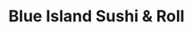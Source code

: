 ---
layout: place
title: "Blue Island Sushi & Roll"
permalink: /washington/federal-way/blue-island-sushi-roll.html
stateAbbr: WA
stateName: Washington
cityName: Federal Way
seo:
  name: "Blue Island Sushi & Roll"
  type: Restaurant
  links: http://www.blueislandsushi.com/
description: "Blue Island Sushi & Roll serves delicious sushi in Federal Way, Washington. Try fresh Japanese dishes for a great dining experience. "
place_id: ChIJr__HWchXkFQRW5RrrNfqZdM
photos:
  - name: >-
      places/ChIJr__HWchXkFQRW5RrrNfqZdM/photos/AeeoHcJGegQ3HrjUR4Uc23HJnDs4gP0D_odrLM9DqAFtBysgd8c6xdfECyCT2i3bn6tpopq5Z_gz1FxErNQZjnRDvum7MLU5TkWSb1wMuYOxZgAboh0y-3-XhSTYvvd6TELXdZCS6W-UR41SqkhwhE45xQPPqjSAASUdpfxm4N9FvIAEkT2weAu0fd_ahb9LrGVod55_GdQWiWCCLbfI_ZWx93ZiqLT1R0UNCa6KO0D6XPL9PaJ0aTD5Syg6xEkAHLMnlcii1aopdfaL2Jk6Qp_ZnV50zR5IfY7npUHrhMOjNR630yPGVPOuPIo4d2bFB_8BNZ_G1KqpmQu1wDoVCxKN0yjXyaVCZTWH3i_WYhMQpN2Z91ZPz78WYbSFbf2HyaINi1Hu8hxiWXXiT9-WJ66iXfOuLD5tALiBLBU39hML4uOuT_z5
    widthPx: 4000
    heightPx: 3000
    authorAttributions:
      - displayName: Jade Segovia
        uri: https://maps.google.com/maps/contrib/105770771999460796201
        photoUri: >-
          https://lh3.googleusercontent.com/a-/ALV-UjW2VAfTLoH-XCBk3gtsZ_xD0S3G494DA8FZ3-Y8akMV7LgnXAX1uQ=s100-p-k-no-mo
    flagContentUri: >-
      https://www.google.com/local/imagery/report/?cb_client=maps_api_places.places_api&image_key=!1e10!2sCIHM0ogKEICAgMDI8bXCnwE&hl=en-US
    googleMapsUri: >-
      https://www.google.com/maps/place//data=!3m4!1e2!3m2!1sCIHM0ogKEICAgMDI8bXCnwE!2e10!4m2!3m1!1s0x549057c859c7ffaf:0xd365ead7ac6b945b
  - name: >-
      places/ChIJr__HWchXkFQRW5RrrNfqZdM/photos/AeeoHcIRErWUFGQ0hnJg7OUCxYCb4skGdSEPs-mHSPj2JVnPiZ5hAPk8AlSUqhcNq_TLj2C2VUFrqa_BGsvr6YQLzDyWQjXcHG-QS4M32xedIruAK9FT4wH1yCfH7ZshFAKBlrDRTBgaq4IR1iJZkub7S_VrbYpbJ-AKjfigXbhy-XyBW63Tviohf4EaqfdLFrGSn1HChLS-aFfijXrYAfXfgwJiBOWPFNPmKIR7zw7cDx5ee17Bn36wZZ_jN10XXry0JyL4SRVOwagvvDtBI5VUseJ4Hni9XxoI3i67IxCmxGZPeBYtB3UfWnoFSbQOmOzL2_yMzFkRzGkoI56f3Z68kHhykTueRR4pp796ndli4DFuAffn_nw6qGRrcu3kvo7r0OnT9TtyFZEWop8wC2gESw86xVp7ftjLXORhyeGW_EAzKw
    widthPx: 4000
    heightPx: 2252
    authorAttributions:
      - displayName: Alan Chung
        uri: https://maps.google.com/maps/contrib/102152446068321601567
        photoUri: >-
          https://lh3.googleusercontent.com/a-/ALV-UjX3HQX6f2sbzsMQOjbKZzaSoEL45EyihnUAVIKGE3vKCdQCQXpLzA=s100-p-k-no-mo
    flagContentUri: >-
      https://www.google.com/local/imagery/report/?cb_client=maps_api_places.places_api&image_key=!1e10!2sCIHM0ogKEICAgIC2su30WA&hl=en-US
    googleMapsUri: >-
      https://www.google.com/maps/place//data=!3m4!1e2!3m2!1sCIHM0ogKEICAgIC2su30WA!2e10!4m2!3m1!1s0x549057c859c7ffaf:0xd365ead7ac6b945b
  - name: >-
      places/ChIJr__HWchXkFQRW5RrrNfqZdM/photos/AeeoHcJXZ-_0mzIqUDFbjCtODQ_yTMxHXpEOGPntrmPRF8hib1CEEjIpaQswfbRqKreFI3P55yRzJbUUBv5GH_7Ta7DcjiWrNfaPdk5JOAJiDLAlstVCzS12PLfDWyhIyoDrxoKjmSJp9RZa2Hzdz3Q09cA3pO8DFdaXDPjDOhA3GGXCLlJSFe-JdQYZBFrkxXOO-toaqsm1KmcmMFGZLQLs9YYNKQf6G4f3UAigc94D5LigOVmCN5K6IlETSmYpKFM6bUMnqJHABPsNuxe_TgfBqBEL5MEnicsd2RqGVFQCgiA_dD-oWv-wjEA7j9qNpSq05TkS05BffCloYIyzKPzlAiDiFi2Nc93SQ6xt40FLj1vdUTvuP9Bycl0hoXxDzGl0lMWTQfrC-Zuab7miM7Cduh_BhW3mLR4CjJ3HWXen0-iQYg
    widthPx: 4016
    heightPx: 2252
    authorAttributions:
      - displayName: James Hubbard
        uri: https://maps.google.com/maps/contrib/108100473549650288376
        photoUri: >-
          https://lh3.googleusercontent.com/a-/ALV-UjVqa0V7J38x2i4r-jjLR8gZEQ-F5fMlhLXfgi7XFcU_GbPUlh2JNw=s100-p-k-no-mo
    flagContentUri: >-
      https://www.google.com/local/imagery/report/?cb_client=maps_api_places.places_api&image_key=!1e10!2sCIHM0ogKEICAgIDRsrDCQA&hl=en-US
    googleMapsUri: >-
      https://www.google.com/maps/place//data=!3m4!1e2!3m2!1sCIHM0ogKEICAgIDRsrDCQA!2e10!4m2!3m1!1s0x549057c859c7ffaf:0xd365ead7ac6b945b
  - name: >-
      places/ChIJr__HWchXkFQRW5RrrNfqZdM/photos/AeeoHcKvl9qDLXlb8qoQR5AX6gUnAp3Ld7i4Q8Je9Cm_BFqJVwjbTNYFcESjiGfAHQz8E3DBZnGiG0LT8MBUX9jw9xNyVqyVbDyQssd9I2Co_FSFnQv0B4SmAv3b0VbvQ_6pDP9zV7X7LLNkV4b0eYaB7tRZmGg0pTBleRCgVMeOg6j2xnbscsMegd7sftmtHLSZvV5tH7mDX_HsMQMiCs4py2T6RuHZD84rJ6dVl72DzqkY_479NX51f2S0vkQi8I0KcBOoDlq1thR-0MzkzyZaUtsKozp4np3FLBui_0QCCPwxsYO5LQksSP62SknrPZpp0Y4NdW-8BAVeh5LEqKIWMSS_XhOAn7PYBauRwD41Rh1EGUyuYl7Z7W4r9tpI_zwK-2bhukwIouf7rJuXUiG-Uewvw-G4hWj9n2HTGfbtd4k
    widthPx: 4032
    heightPx: 3024
    authorAttributions:
      - displayName: Danni Farnsworth
        uri: https://maps.google.com/maps/contrib/107808359829834593732
        photoUri: >-
          https://lh3.googleusercontent.com/a-/ALV-UjWKQUNRRKV8RDWd_FviF3aXaCywo_EQiG6mhi0pFgHKBwqU3CzoyA=s100-p-k-no-mo
    flagContentUri: >-
      https://www.google.com/local/imagery/report/?cb_client=maps_api_places.places_api&image_key=!1e10!2sCIHM0ogKEICAgIDq9_W7OA&hl=en-US
    googleMapsUri: >-
      https://www.google.com/maps/place//data=!3m4!1e2!3m2!1sCIHM0ogKEICAgIDq9_W7OA!2e10!4m2!3m1!1s0x549057c859c7ffaf:0xd365ead7ac6b945b
  - name: >-
      places/ChIJr__HWchXkFQRW5RrrNfqZdM/photos/AeeoHcKlScMzabma6cGUo92-CxVX-4Qma5qVfrpiBLcYI8N6I3ouLF49jEFj7qMFrJEAuaBNXWZS_4QPSRumUReDqSoLRMnWM-4wtEWurikXw5jpWpjZ2SpyhkIJnRecxBHIgRfOGdfkZ3aYCoMwjdRSw8BwhWiUC2xIRG6E-XC6AWX8o0HUbawGjaXJ34hVlPRlLiAa847YbeIb7NIuOQWrpOO7gLjI9iKafUcjSryDSiAwZ4smAwJXi4VtC3LwqnS7AzSGRx5Vd5AQDGr69keeU0AaMoj-VU9lHEG6c6I8Qhie-oP0pyHCq-WrInWjC4165BY9v2LLIrDcgVT4zX2WqxBLGJ_BNmtcbOY0qQRYg8NO0bZyZGQxPeqdxeypN6hEnV9dV6wWqApxNLchz4RS9hBpz4A3Dmff4O8hoQGBnpo0WQ
    widthPx: 4000
    heightPx: 3000
    authorAttributions:
      - displayName: Jade Segovia
        uri: https://maps.google.com/maps/contrib/105770771999460796201
        photoUri: >-
          https://lh3.googleusercontent.com/a-/ALV-UjW2VAfTLoH-XCBk3gtsZ_xD0S3G494DA8FZ3-Y8akMV7LgnXAX1uQ=s100-p-k-no-mo
    flagContentUri: >-
      https://www.google.com/local/imagery/report/?cb_client=maps_api_places.places_api&image_key=!1e10!2sCIHM0ogKEICAgMDI8bXCXw&hl=en-US
    googleMapsUri: >-
      https://www.google.com/maps/place//data=!3m4!1e2!3m2!1sCIHM0ogKEICAgMDI8bXCXw!2e10!4m2!3m1!1s0x549057c859c7ffaf:0xd365ead7ac6b945b
  - name: >-
      places/ChIJr__HWchXkFQRW5RrrNfqZdM/photos/AeeoHcI8CXV50mHGQVFRVKBDFQA44mdLboWCtXMXZc6P7eAufD5IJM0DlAB5ZR0yLFP_XVI0_Mez3xnxuSkua1jHENL2qhxfyJv065hWlOsS9UqaitVl4H6y10e30fXMet-9THE68A1ityfjrgJx1aAmhaBq8Yx4Bg4YLFpb9c4Vst4aKtetgD9HAklf0ZClIsvaiiSI98zLhnI4q7b2Jr9MWPsRTEO0SEqFfcE7Gk20c1MqJl6ziiwjWQh3laR6BTkwzxFh_0vz5QxKiJjWmUSohjcP9rfhB11V089fyA5zuZGqdJ_Tu8LdrHp_b6fmvxAI_IfMKvft4YM8kF11qA0ZRroI-oAKIOOnrbzOWcwK9q0reaFouuSh2Tfx6WRdPNVE6ypaCLgS7YxdVbfmecqhO736_2F6lmiN5Qq5cq08N8o
    widthPx: 3019
    heightPx: 1781
    authorAttributions:
      - displayName: ACaring Adult Home
        uri: https://maps.google.com/maps/contrib/108677545310544324606
        photoUri: >-
          https://lh3.googleusercontent.com/a/ACg8ocLRpH0J7mEIycbRrnJAEdSq2pThQQw1qCgrBk9uohcQzgjB=s100-p-k-no-mo
    flagContentUri: >-
      https://www.google.com/local/imagery/report/?cb_client=maps_api_places.places_api&image_key=!1e10!2sCIHM0ogKEICAgIDXgYOjMQ&hl=en-US
    googleMapsUri: >-
      https://www.google.com/maps/place//data=!3m4!1e2!3m2!1sCIHM0ogKEICAgIDXgYOjMQ!2e10!4m2!3m1!1s0x549057c859c7ffaf:0xd365ead7ac6b945b
  - name: >-
      places/ChIJr__HWchXkFQRW5RrrNfqZdM/photos/AeeoHcLU91TOwsb9qnMUtf1r4VFSvDUmkxkb1xiilQMSZaAckwikBlC8EcFi1Dd6Ai326tju7E6zItXlBPPXF9_rfoDpXUGLrqKw4nHuhoV3V_aVHZ8sTaHoKl5f2EqE67fkOUgSFFkjzjrfP_38cJ2WOqkXGBknClDDHTpaGrCKlvi-H8KNmZdGTK1QAVyId7skF0T_CndZbA8L9oNByYNTYCKQ_vt6eGrWrntT-4bYaYMmY5Ru3ep4pBgG1aF78vKFNiGZLlVuFabpl3xdXBfIem3uWuHA3UHelgBKD-OYhux48zbHUqbHugF47uwLnaXs-0JBxEmBaNH1h6yuqXf2X8J-qxNe-Wd_huDbwvwld4pL6DTQ9uhph_Hk_apXyp3l3GofCU903anOXBRFFzRMoGwZt5Ut0KfTQ7hu-iFrz0ne7dA
    widthPx: 3000
    heightPx: 4000
    authorAttributions:
      - displayName: Elizabeth Rabago
        uri: https://maps.google.com/maps/contrib/101283995027246043044
        photoUri: >-
          https://lh3.googleusercontent.com/a-/ALV-UjV_4LIcBSFSISgYKDMh8RCdCvCBxfSS9uY6Jh7DSShCb8FXLAVfUQ=s100-p-k-no-mo
    flagContentUri: >-
      https://www.google.com/local/imagery/report/?cb_client=maps_api_places.places_api&image_key=!1e10!2sCIHM0ogKEICAgMDw09LzigE&hl=en-US
    googleMapsUri: >-
      https://www.google.com/maps/place//data=!3m4!1e2!3m2!1sCIHM0ogKEICAgMDw09LzigE!2e10!4m2!3m1!1s0x549057c859c7ffaf:0xd365ead7ac6b945b
  - name: >-
      places/ChIJr__HWchXkFQRW5RrrNfqZdM/photos/AeeoHcIyusgphdWTXHbzKmmuQhFdduzQyjZVwpdhkvf_pHuMT0el2WcoEERGelcxfwHYsdmFw0mTFDgXWz4sWvo8dbEvG1zVIzPrw2C7_UQp55LMzXJCVkizLR_mYxmWpSKIttUgDfdlf-m1cd6h08ymB8gkhuhz6kEB_RLrnjco_Z8uZdvmumVc3yt2RqK8-_IUcbIJPQQCqqORXAuHra7vBmCkt5Cyas2z2Q-zvFt7j2mWcuF17OAIQXMZwGDY0mbrcAQ977KFN3VCBadfNhUJb4bpIE6VNITYOZ2tl58Tt9KNDiD2cPjSN_scnA6gnzEgXyWaLBZYRUsDVAIfzZ8G92WZuANdW2OD-sNj5EgxhHxQtOpzXmvmjwUDi9fRaLAYo84JVMa9-FqUa4sQozcduDTxvMy086YtUX6umQln-TlvzGA
    widthPx: 4032
    heightPx: 3024
    authorAttributions:
      - displayName: Tim Kvamme
        uri: https://maps.google.com/maps/contrib/115051257682751179386
        photoUri: >-
          https://lh3.googleusercontent.com/a-/ALV-UjXFlNblcruK89KrqJKYVx4EJU2k59e283ylQSiGFm3exTgWqdR7OA=s100-p-k-no-mo
    flagContentUri: >-
      https://www.google.com/local/imagery/report/?cb_client=maps_api_places.places_api&image_key=!1e10!2sCIHM0ogKEICAgID6-aCR8gE&hl=en-US
    googleMapsUri: >-
      https://www.google.com/maps/place//data=!3m4!1e2!3m2!1sCIHM0ogKEICAgID6-aCR8gE!2e10!4m2!3m1!1s0x549057c859c7ffaf:0xd365ead7ac6b945b
  - name: >-
      places/ChIJr__HWchXkFQRW5RrrNfqZdM/photos/AeeoHcK6WSSzlHir2NepkOXQKdULGWbnZCpLmZkjKyW-sAcUaOtGGNPCrure7O4gqTekcJShosjaG1KP0R1_bwehCj3iqpJRGQpoqyoKHkU5SRIUNjiK58jgOK1MSGpKCYQfy6GKk7f3lHWFWXNtBMVX6KF7rbT1vc16mK56MSSCXwtqZaTPYGKbpgl2wo-GqxKlpVCSG0bPiu-lQWNZ2EN980fr6BdYOFEaCYXRUbplP4nzrOqcK4M3wHasFy05IUV8iLpMNHqQKgX2IVSdINn3fOlWQXv034vGdZjMv-xOMIMfxTfIlpmasnfyn9Y37dtfITorFxdfL_c_G_1zzhSP-cWNqVjXZBm1wcy1vjyowlF9ok_pW3WTeigj9-JLybbQbxemX0XJCRDl2Baa2aVzA_odlIPiymAsNumSkNkf71TIUg
    widthPx: 4032
    heightPx: 2268
    authorAttributions:
      - displayName: R C (KaZZaM)
        uri: https://maps.google.com/maps/contrib/100863077410964060847
        photoUri: >-
          https://lh3.googleusercontent.com/a-/ALV-UjUDGLk1HezKwEexnp3hmN6TJqWYvGwfmDOjDbiYxoSJaLc-gmI=s100-p-k-no-mo
    flagContentUri: >-
      https://www.google.com/local/imagery/report/?cb_client=maps_api_places.places_api&image_key=!1e10!2sCIHM0ogKEICAgIDTpIW0Gg&hl=en-US
    googleMapsUri: >-
      https://www.google.com/maps/place//data=!3m4!1e2!3m2!1sCIHM0ogKEICAgIDTpIW0Gg!2e10!4m2!3m1!1s0x549057c859c7ffaf:0xd365ead7ac6b945b
  - name: >-
      places/ChIJr__HWchXkFQRW5RrrNfqZdM/photos/AeeoHcLh8J877ywvemhScvMnqrOvMHyLiozeql8ZEeYggccZO1QpTWj5RevZMIlCA8lZ9glgycsR3emRsLdXTqcPUYZ5-H0bvJhHLfuwEvLX0w9V6pxy5Qbtb2ccytRMJbgMc-LVUOd530e2tIL4uL4iZxU_bhE-3u0tTM8Yl5Qm4su7qVIrYFovoTG1AwkmrRnaSE0rG1SY8DyX3lzQexv3F-zjdQhODSfPj5CcFllcsWt8hc6tKXKhbNtivl41xk_r0_-dAQt2SGvJ4unp8D6vRy9o0ZGrcDpDzb1k-KPkexn9wN1Eb4nEwlYSuFxfEe3_8njzuGzqoJ9cTluHmDVeABIqT-mVpLd2ssOyAS8J-H0VuJY0RJPleQA3vEIVQTevxiHKc01dE44LBN1AjaOkThLWIgakKQccaqAocwXpttvITw
    widthPx: 4032
    heightPx: 2268
    authorAttributions:
      - displayName: R C (KaZZaM)
        uri: https://maps.google.com/maps/contrib/100863077410964060847
        photoUri: >-
          https://lh3.googleusercontent.com/a-/ALV-UjUDGLk1HezKwEexnp3hmN6TJqWYvGwfmDOjDbiYxoSJaLc-gmI=s100-p-k-no-mo
    flagContentUri: >-
      https://www.google.com/local/imagery/report/?cb_client=maps_api_places.places_api&image_key=!1e10!2sCIHM0ogKEICAgIDTpIW0Wg&hl=en-US
    googleMapsUri: >-
      https://www.google.com/maps/place//data=!3m4!1e2!3m2!1sCIHM0ogKEICAgIDTpIW0Wg!2e10!4m2!3m1!1s0x549057c859c7ffaf:0xd365ead7ac6b945b
address: 35002 Pacific Hwy S, Federal Way, WA 98003, USA
street: 35002 Pacific Hwy S
city: Federal Way
state: WA
zip: '98003'
country: USA
neighborhood: null
latitude: '47.288143'
longitude: '-122.318338'
accessibility_options:
  wheelchairAccessibleParking: true
  wheelchairAccessibleEntrance: true
  wheelchairAccessibleRestroom: true
  wheelchairAccessibleSeating: true
business_status: OPERATIONAL
name: Blue Island Sushi & Roll
google_maps_links:
  directionsUri: >-
    https://www.google.com/maps/dir//''/data=!4m7!4m6!1m1!4e2!1m2!1m1!1s0x549057c859c7ffaf:0xd365ead7ac6b945b!3e0
  placeUri: https://maps.google.com/?cid=15232839526682170459
  writeAReviewUri: >-
    https://www.google.com/maps/place//data=!4m3!3m2!1s0x549057c859c7ffaf:0xd365ead7ac6b945b!12e1
  reviewsUri: >-
    https://www.google.com/maps/place//data=!4m4!3m3!1s0x549057c859c7ffaf:0xd365ead7ac6b945b!9m1!1b1
  photosUri: >-
    https://www.google.com/maps/place//data=!4m3!3m2!1s0x549057c859c7ffaf:0xd365ead7ac6b945b!10e5
primary_type: Sushi Restaurant
opening_hours:
  regular: null
  current: null
secondary_opening_hours:
  regular:
    weekdayDescriptions: null
    type: null
  current:
    weekdayDescriptions: null
    type: null
phone: (253) 838-5500
price_level: PRICE_LEVEL_MODERATE
price_range: $20 &ndash; $30
rating: '4.0'
rating_count: 973
website: http://www.blueislandsushi.com/
reviews: null
parking_options: null
payment_options: null
allow_dogs: null
curbside_pickup: null
delivery: null
dine_in: null
good_for_children: null
good_for_groups: null
good_for_sports: null
live_music: null
menu_for_children: null
outdoor_seating: null
reservable: null
restroom: null
serves_beer: null
serves_breakfast: null
serves_brunch: null
serves_cocktails: null
serves_coffee: null
serves_dinner: null
serves_dessert: null
serves_lunch: null
serves_vegetarian_food: null
serves_wine: null
takeout: null
summary: null

---